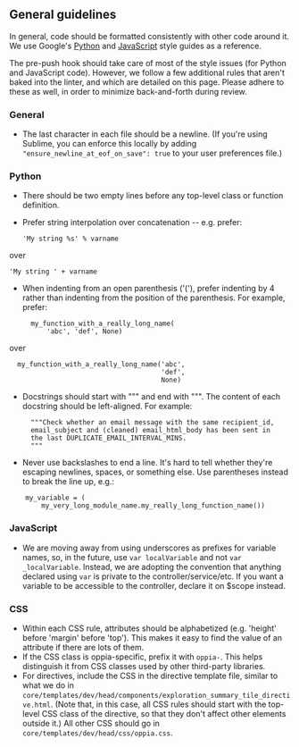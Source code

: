 ## General guidelines

In general, code should be formatted consistently with other code around it. We use Google's [Python](https://google.github.io/styleguide/pyguide.html) and [JavaScript](https://google.github.io/styleguide/javascriptguide.xml) style guides as a reference. 

The pre-push hook should take care of most of the style issues (for Python and JavaScript code). However, we follow a few additional rules that aren't baked into the linter, and which are detailed on this page. Please adhere to these as well, in order to minimize back-and-forth during review.

### General
- The last character in each file should be a newline. (If you're using Sublime, you can enforce this locally by adding `"ensure_newline_at_eof_on_save": true` to your user preferences file.)

### Python
- There should be two empty lines before any top-level class or function definition.
- Prefer string interpolation over concatenation -- e.g. prefer:

  ```
  'My string %s' % varname
  ```
over

  ```
  'My string ' + varname
  ```
- When indenting from an open parenthesis ('('), prefer indenting by 4 rather than indenting from the position of the parenthesis. For example, prefer:

  ```
    my_function_with_a_really_long_name(
        'abc', 'def', None)
  ```
over

  ```
    my_function_with_a_really_long_name('abc',
                                        'def',
                                        None)
  ```
- Docstrings should start with """ and end with """. The content of each docstring should be left-aligned. For example:

  ```
    """Check whether an email message with the same recipient_id,
    email_subject and (cleaned) email_html_body has been sent in
    the last DUPLICATE_EMAIL_INTERVAL_MINS.
    """
  ```
- Never use backslashes to end a line. It's hard to tell whether they're escaping newlines, spaces, or something else. Use parentheses instead to break the line up, e.g.:

 ```
     my_variable = (
         my_very_long_module_name.my_really_long_function_name())
  ```

### JavaScript
- We are moving away from using underscores as prefixes for variable names, so, in the future, use `var localVariable` and not `var _localVariable`. Instead, we are adopting the convention that anything declared using `var` is private to the controller/service/etc. If you want a variable to be accessible to the controller, declare it on $scope instead.

### CSS
- Within each CSS rule, attributes should be alphabetized (e.g. 'height' before 'margin' before 'top'). This makes it easy to find the value of an attribute if there are lots of them.
- If the CSS class is oppia-specific, prefix it with `oppia-`. This helps distinguish it from CSS classes used by other third-party libraries. 
- For directives, include the CSS in the directive template file, similar to what we do in `core/templates/dev/head/components/exploration_summary_tile_directive.html`. (Note that, in this case, all CSS rules should start with the top-level CSS class of the directive, so that they don't affect other elements outside it.) All other CSS should go in `core/templates/dev/head/css/oppia.css`.
